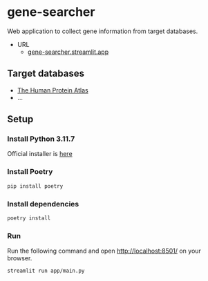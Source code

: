 # gene-searcher

Web application to collect gene information from target databases.

- URL
  - [gene-searcher.streamlit.app](https://gene-searcher.streamlit.app/)

## Target databases

- [The Human Protein Atlas](https://www.proteinatlas.org)
- ...

## Setup

### Install Python 3.11.7

Official installer is [here](https://www.python.org/downloads/release/python-3117/)

### Install Poetry

```sh
pip install poetry
```

### Install dependencies

```sh
poetry install
```

### Run

Run the following command and open [http://localhost:8501/](http://localhost:8501/) on your browser.

```sh
streamlit run app/main.py
```
